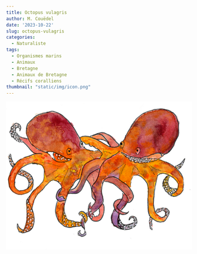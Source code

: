 ```yaml
---
title: Octopus vulagris
author: M. Couëdel
date: '2023-10-22'
slug: octopus-vulagris
categories:
  - Naturaliste
tags:
  - Organismes marins
  - Animaux
  - Bretagne
  - Animaux de Bretagne
  - Récifs coralliens
thumbnail: "static/img/icon.png"
---
```

![Octopus vulgaris](images/Poulpes.png) 
